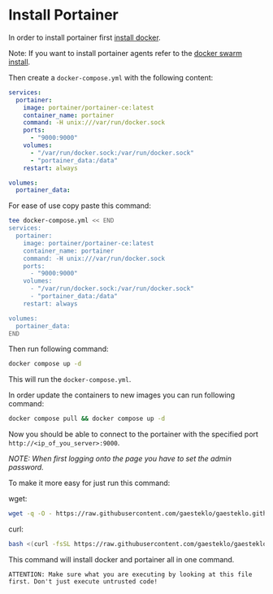 # Install Portainer

In order to install portainer first [install docker](./docker.md).

Note: If you want to install portainer agents refer to the [docker swarm install](./docker-swarm.md).

Then create a `docker-compose.yml` with the following content:
```yml
services:
  portainer:
    image: portainer/portainer-ce:latest
    container_name: portainer
    command: -H unix:///var/run/docker.sock
    ports:
      - "9000:9000"
    volumes:
      - "/var/run/docker.sock:/var/run/docker.sock"
      - "portainer_data:/data"
    restart: always

volumes:
  portainer_data:
```

For ease of use copy paste this command:

```bash
tee docker-compose.yml << END
services:
  portainer:
    image: portainer/portainer-ce:latest
    container_name: portainer
    command: -H unix:///var/run/docker.sock
    ports:
      - "9000:9000"
    volumes:
      - "/var/run/docker.sock:/var/run/docker.sock"
      - "portainer_data:/data"
    restart: always

volumes:
  portainer_data:
END
```

Then run following command:
```bash
docker compose up -d
``` 

This will run the `docker-compose.yml`.

In order update the containers to new images you can run following command:
```bash
docker compose pull && docker compose up -d
```

Now you should be able to connect to the portainer with the specified port `http://<ip_of_you_server>:9000`. 
 
*NOTE: When first logging onto the page you have to set the admin password.*

To make it more easy for just run this command:

wget:
```bash
wget -q -O - https://raw.githubusercontent.com/gaesteklo/gaesteklo.github.io/main/scripts/portainer-install.sh | bash
```

curl:
```bash
bash <(curl -fsSL https://raw.githubusercontent.com/gaesteklo/gaesteklo.github.io/main/scripts/portainer-install.sh)
```

This command will install docker and portainer all in one command.

    ATTENTION: Make sure what you are executing by looking at this file first. Don't just execute untrusted code!
